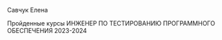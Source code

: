 Савчук Елена

Пройденные курсы
ИНЖЕНЕР ПО ТЕСТИРОВАНИЮ ПРОГРАММНОГО ОБЕСПЕЧЕНИЯ 2023-2024

<!---
Elena3187/Elena3187 is a ✨ special ✨ repository because its `README.md` (this file) appears on your GitHub profile.
You can click the Preview link to take a look at your changes.
--->
